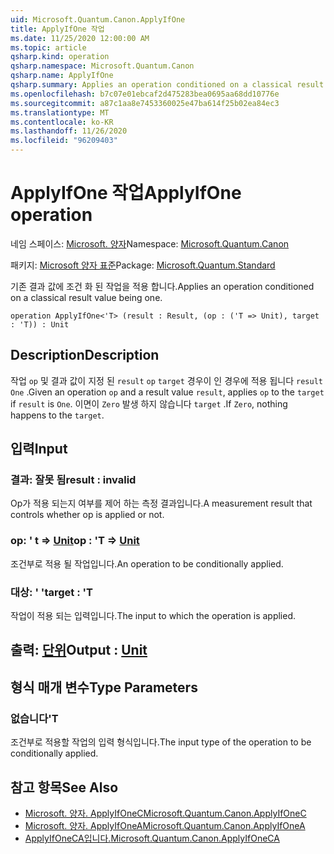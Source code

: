 ```yaml
---
uid: Microsoft.Quantum.Canon.ApplyIfOne
title: ApplyIfOne 작업
ms.date: 11/25/2020 12:00:00 AM
ms.topic: article
qsharp.kind: operation
qsharp.namespace: Microsoft.Quantum.Canon
qsharp.name: ApplyIfOne
qsharp.summary: Applies an operation conditioned on a classical result value being one.
ms.openlocfilehash: b7c07e01ebcaf2d475283bea0695aa68dd10776e
ms.sourcegitcommit: a87c1aa8e7453360025e47ba614f25b02ea84ec3
ms.translationtype: MT
ms.contentlocale: ko-KR
ms.lasthandoff: 11/26/2020
ms.locfileid: "96209403"
---
```

# <a name="applyifone-operation"></a><span data-ttu-id="19837-102">ApplyIfOne 작업</span><span class="sxs-lookup"><span data-stu-id="19837-102">ApplyIfOne operation</span></span>

<span data-ttu-id="19837-103">네임 스페이스: [Microsoft. 양자](xref:Microsoft.Quantum.Canon)</span><span class="sxs-lookup"><span data-stu-id="19837-103">Namespace: [Microsoft.Quantum.Canon](xref:Microsoft.Quantum.Canon)</span></span>

<span data-ttu-id="19837-104">패키지: [Microsoft 양자 표준](https://nuget.org/packages/Microsoft.Quantum.Standard)</span><span class="sxs-lookup"><span data-stu-id="19837-104">Package: [Microsoft.Quantum.Standard](https://nuget.org/packages/Microsoft.Quantum.Standard)</span></span>


<span data-ttu-id="19837-105">기존 결과 값에 조건 화 된 작업을 적용 합니다.</span><span class="sxs-lookup"><span data-stu-id="19837-105">Applies an operation conditioned on a classical result value being one.</span></span>

```qsharp
operation ApplyIfOne<'T> (result : Result, (op : ('T => Unit), target : 'T)) : Unit
```


## <a name="description"></a><span data-ttu-id="19837-106">Description</span><span class="sxs-lookup"><span data-stu-id="19837-106">Description</span></span>

<span data-ttu-id="19837-107">작업 `op` 및 결과 값이 지정 된 `result` `op` `target` 경우이 인 경우에 적용 됩니다 `result` `One` .</span><span class="sxs-lookup"><span data-stu-id="19837-107">Given an operation `op` and a result value `result`, applies `op` to the `target` if `result` is `One`.</span></span> <span data-ttu-id="19837-108">이면이 `Zero` 발생 하지 않습니다 `target` .</span><span class="sxs-lookup"><span data-stu-id="19837-108">If `Zero`, nothing happens to the `target`.</span></span>

## <a name="input"></a><span data-ttu-id="19837-109">입력</span><span class="sxs-lookup"><span data-stu-id="19837-109">Input</span></span>

### <a name="result--__invalidresult__"></a><span data-ttu-id="19837-110">결과: __잘못 <Result> 됨__</span><span class="sxs-lookup"><span data-stu-id="19837-110">result : __invalid<Result>__</span></span>

<span data-ttu-id="19837-111">Op가 적용 되는지 여부를 제어 하는 측정 결과입니다.</span><span class="sxs-lookup"><span data-stu-id="19837-111">A measurement result that controls whether op is applied or not.</span></span>


### <a name="op--t--unit"></a><span data-ttu-id="19837-112">op: ' t => [Unit](xref:microsoft.quantum.lang-ref.unit)</span><span class="sxs-lookup"><span data-stu-id="19837-112">op : 'T => [Unit](xref:microsoft.quantum.lang-ref.unit)</span></span> 

<span data-ttu-id="19837-113">조건부로 적용 될 작업입니다.</span><span class="sxs-lookup"><span data-stu-id="19837-113">An operation to be conditionally applied.</span></span>


### <a name="target--t"></a><span data-ttu-id="19837-114">대상: ' '</span><span class="sxs-lookup"><span data-stu-id="19837-114">target : 'T</span></span>

<span data-ttu-id="19837-115">작업이 적용 되는 입력입니다.</span><span class="sxs-lookup"><span data-stu-id="19837-115">The input to which the operation is applied.</span></span>



## <a name="output--unit"></a><span data-ttu-id="19837-116">출력: [단위](xref:microsoft.quantum.lang-ref.unit)</span><span class="sxs-lookup"><span data-stu-id="19837-116">Output : [Unit](xref:microsoft.quantum.lang-ref.unit)</span></span>



## <a name="type-parameters"></a><span data-ttu-id="19837-117">형식 매개 변수</span><span class="sxs-lookup"><span data-stu-id="19837-117">Type Parameters</span></span>

### <a name="t"></a><span data-ttu-id="19837-118">없습니다</span><span class="sxs-lookup"><span data-stu-id="19837-118">'T</span></span>

<span data-ttu-id="19837-119">조건부로 적용할 작업의 입력 형식입니다.</span><span class="sxs-lookup"><span data-stu-id="19837-119">The input type of the operation to be conditionally applied.</span></span>

## <a name="see-also"></a><span data-ttu-id="19837-120">참고 항목</span><span class="sxs-lookup"><span data-stu-id="19837-120">See Also</span></span>

- [<span data-ttu-id="19837-121">Microsoft. 양자. ApplyIfOneC</span><span class="sxs-lookup"><span data-stu-id="19837-121">Microsoft.Quantum.Canon.ApplyIfOneC</span></span>](xref:Microsoft.Quantum.Canon.ApplyIfOneC)
- [<span data-ttu-id="19837-122">Microsoft. 양자. ApplyIfOneA</span><span class="sxs-lookup"><span data-stu-id="19837-122">Microsoft.Quantum.Canon.ApplyIfOneA</span></span>](xref:Microsoft.Quantum.Canon.ApplyIfOneA)
- [<span data-ttu-id="19837-123">ApplyIfOneCA입니다.</span><span class="sxs-lookup"><span data-stu-id="19837-123">Microsoft.Quantum.Canon.ApplyIfOneCA</span></span>](xref:Microsoft.Quantum.Canon.ApplyIfOneCA)